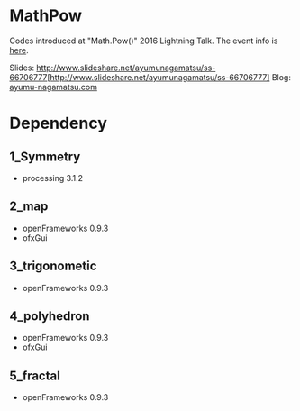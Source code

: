 # MathPow
Codes introduced at "Math.Pow()" 2016 Lightning Talk.
The event info is [here](http://mathpower.sugakubunka.com/).

Slides: http://www.slideshare.net/ayumunagamatsu/ss-66706777[http://www.slideshare.net/ayumunagamatsu/ss-66706777] 
Blog: [ayumu-nagamatsu.com](ayumu-nagamatsu.com)

# Dependency
## 1_Symmetry
* processing 3.1.2

## 2_map
* openFrameworks 0.9.3
* ofxGui

## 3_trigonometic
* openFrameworks 0.9.3

## 4_polyhedron
* openFrameworks 0.9.3
* ofxGui

## 5_fractal
* openFrameworks 0.9.3
